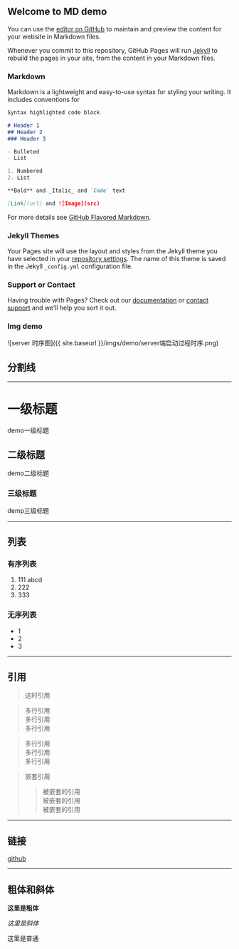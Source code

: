 ## Welcome to MD demo

You can use the [editor on GitHub](https://github.com/agui93/agui93.github.io/edit/master/index.md) to maintain and preview the content for your website in Markdown files.

Whenever you commit to this repository, GitHub Pages will run [Jekyll](https://jekyllrb.com/) to rebuild the pages in your site, from the content in your Markdown files.

### Markdown

Markdown is a lightweight and easy-to-use syntax for styling your writing. It includes conventions for

```markdown
Syntax highlighted code block

# Header 1
## Header 2
### Header 3

- Bulleted
- List

1. Numbered
2. List

**Bold** and _Italic_ and `Code` text

[Link](url) and ![Image](src)
```

For more details see [GitHub Flavored Markdown](https://guides.github.com/features/mastering-markdown/).

### Jekyll Themes

Your Pages site will use the layout and styles from the Jekyll theme you have selected in your [repository settings](https://github.com/agui93/agui93.github.io/settings). The name of this theme is saved in the Jekyll `_config.yml` configuration file.

### Support or Contact

Having trouble with Pages? Check out our [documentation](https://agui93.github.io/hello) or [contact support](https://github.com/contact) and we’ll help you sort it out.



### Img demo
![server 时序图]({{ site.baseurl }}/imgs/demo/server端启动过程时序.png)

## 分割线
- - -

# 一级标题
demo一级标题
## 二级标题
demo二级标题
### 三级标题
demp三级标题

- - -

## 列表

### 有序列表
1. 111
   abcd
2. 222
3. 333

### 无序列表
- 1
- 2
- 3

* * *




## 引用
> 这时引用

> 多行引用<br>
> 多行引用<br>
> 多行引用<br>


> 多行引用  
多行引用  
多行引用  


> 嵌套引用  
>> 被嵌套的引用  
被嵌套的引用  
被嵌套的引用


* * *


## 链接
[github](https://www.github.com)


- - -

## 粗体和斜体
**这里是粗体**

*这里是斜体*

这里是普通












